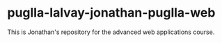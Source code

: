 # puglla-lalvay-jonathan-puglla-web
This is Jonathan's repository for the advanced web applications course.
